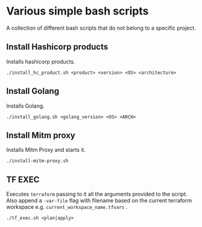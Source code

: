 # Various simple bash scripts

A collection of different bash scripts that do not belong to a specific project.

## Install Hashicorp products

Installs hashicorp products.

`./install_hc_product.sh <product> <version> <OS> <architecture>`

## Install Golang

Installs Golang.

`./install_golang.sh <golang_version> <OS> <ARCH>`

## Install Mitm proxy

Installs Mitm Proxy and starts it.

`./install-mitm-proxy.sh`
  
## TF EXEC

Executes `terraform` passing to it all the arguments provided to the script. Also append a `-var-file` flag with filename based on the current terraform workspace e.g. `current_workspace_name.tfvars` .

`./tf_exec.sh <plan|apply>`
